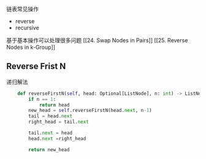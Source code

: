 链表常见操作
- reverse
- recursive


基于基本操作可以处理很多问题
[[24. Swap Nodes in Pairs]]
[[25. Reverse Nodes in k-Group]]




## Reverse Frist N
递归解法
```python
    def reverseFirstN(self, head: Optional[ListNode], n: int) -> ListNode:
        if n == 1:
            return head
        new_head = self.reverseFirstN(head.next, n-1)
        tail = head.next
        right_head = tail.next

        tail.next = head
        head.next =right_head

        return new_head
```